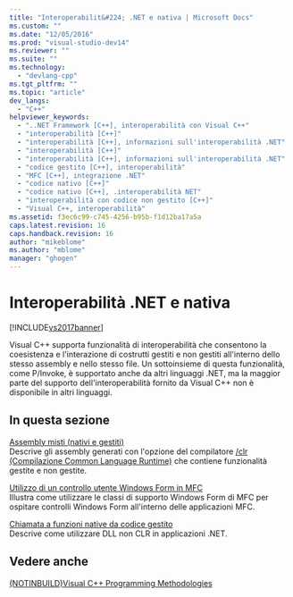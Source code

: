 ```yaml
---
title: "Interoperabilit&#224; .NET e nativa | Microsoft Docs"
ms.custom: ""
ms.date: "12/05/2016"
ms.prod: "visual-studio-dev14"
ms.reviewer: ""
ms.suite: ""
ms.technology: 
  - "devlang-cpp"
ms.tgt_pltfrm: ""
ms.topic: "article"
dev_langs: 
  - "C++"
helpviewer_keywords: 
  - "..NET Framework [C++], interoperabilità con Visual C++"
  - "interoperabilità [C++]"
  - "interoperabilità [C++], informazioni sull'interoperabilità .NET"
  - "interoperabilità [C++]"
  - "interoperabilità [C++], informazioni sull'interoperabilità .NET"
  - "codice gestito [C++], interoperabilità"
  - "MFC [C++], integrazione .NET"
  - "codice nativo [C++]"
  - "codice nativo [C++], .interoperabilità NET"
  - "interoperabilità con codice non gestito [C++]"
  - "Visual C++, interoperabilità"
ms.assetid: f3ec6c99-c745-4256-b95b-f1d12ba17a5a
caps.latest.revision: 16
caps.handback.revision: 16
author: "mikeblome"
ms.author: "mblome"
manager: "ghogen"
---
```

# Interoperabilit&#224; .NET e nativa
[!INCLUDE[vs2017banner](../assembler/inline/includes/vs2017banner.md)]

Visual C\+\+ supporta funzionalità di interoperabilità che consentono la coesistenza e l'interazione di costrutti gestiti e non gestiti all'interno dello stesso assembly e nello stesso file.  Un sottoinsieme di questa funzionalità, come P\/Invoke, è supportato anche da altri linguaggi .NET, ma la maggior parte del supporto dell'interoperabilità fornito da Visual C\+\+ non è disponibile in altri linguaggi.  
  
## In questa sezione  
 [Assembly misti \(nativi e gestiti\)](../dotnet/mixed-native-and-managed-assemblies.md)  
 Descrive gli assembly generati con l'opzione del compilatore [\/clr \(Compilazione Common Language Runtime\)](../build/reference/clr-common-language-runtime-compilation.md) che contiene funzionalità gestite e non gestite.  
  
 [Utilizzo di un controllo utente Windows Form in MFC](../dotnet/using-a-windows-form-user-control-in-mfc.md)  
 Illustra come utilizzare le classi di supporto Windows Form di MFC per ospitare controlli Windows Form all'interno delle applicazioni MFC.  
  
 [Chiamata a funzioni native da codice gestito](../dotnet/calling-native-functions-from-managed-code.md)  
 Descrive come utilizzare DLL non CLR in applicazioni .NET.  
  
## Vedere anche  
 [\(NOTINBUILD\)Visual C\+\+ Programming Methodologies](http://msdn.microsoft.com/it-it/0822f806-fa81-4b65-bf0f-1e2921f30c95)